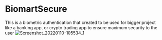 # BiomartSecure
This is a biometric authentication that created to be used for bigger project like a banking app, or crypto trading app to ensure maximum security to the user
![Screenshot_20220110-105534_1](https://user-images.githubusercontent.com/82580142/148747262-c6ecec52-c64a-4f2a-a6af-e1d1b84837a2.png)
